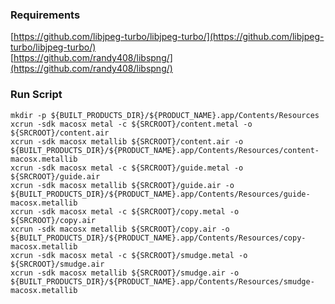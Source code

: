 ### Requirements

[https://github.com/libjpeg-turbo/libjpeg-turbo/](https://github.com/libjpeg-turbo/libjpeg-turbo/)    
[https://github.com/randy408/libspng/](https://github.com/randy408/libspng/)

### Run Script

```
mkdir -p ${BUILT_PRODUCTS_DIR}/${PRODUCT_NAME}.app/Contents/Resources
xcrun -sdk macosx metal -c ${SRCROOT}/content.metal -o ${SRCROOT}/content.air
xcrun -sdk macosx metallib ${SRCROOT}/content.air -o ${BUILT_PRODUCTS_DIR}/${PRODUCT_NAME}.app/Contents/Resources/content-macosx.metallib
xcrun -sdk macosx metal -c ${SRCROOT}/guide.metal -o ${SRCROOT}/guide.air
xcrun -sdk macosx metallib ${SRCROOT}/guide.air -o ${BUILT_PRODUCTS_DIR}/${PRODUCT_NAME}.app/Contents/Resources/guide-macosx.metallib
xcrun -sdk macosx metal -c ${SRCROOT}/copy.metal -o ${SRCROOT}/copy.air
xcrun -sdk macosx metallib ${SRCROOT}/copy.air -o ${BUILT_PRODUCTS_DIR}/${PRODUCT_NAME}.app/Contents/Resources/copy-macosx.metallib
xcrun -sdk macosx metal -c ${SRCROOT}/smudge.metal -o ${SRCROOT}/smudge.air
xcrun -sdk macosx metallib ${SRCROOT}/smudge.air -o ${BUILT_PRODUCTS_DIR}/${PRODUCT_NAME}.app/Contents/Resources/smudge-macosx.metallib
```
